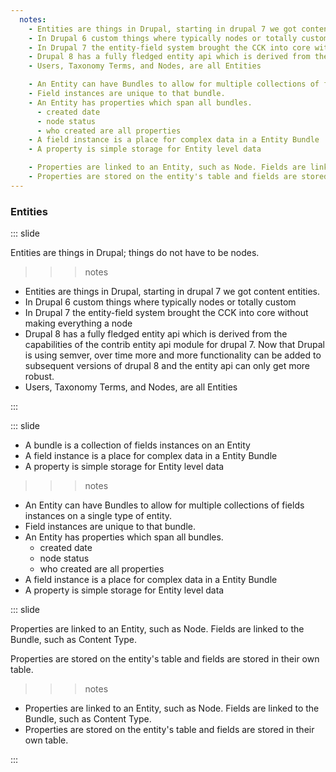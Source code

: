 ```yaml
---
  notes:
    - Entities are things in Drupal, starting in drupal 7 we got content entities.
    - In Drupal 6 custom things where typically nodes or totally custom
    - In Drupal 7 the entity-field system brought the CCK into core without making everything a node
    - Drupal 8 has a fully fledged entity api which is derived from the capabilities of the contrib entity api module for drupal 7. Now that Drupal is using semver, over time more and more functionality can be added to subsequent versions of drupal 8 and the entity api can only get more robust.
    - Users, Taxonomy Terms, and Nodes, are all Entities

    - An Entity can have Bundles to allow for multiple collections of fields instances on a single type of entity.
    - Field instances are unique to that bundle.
    - An Entity has properties which span all bundles.
      - created date
      - node status
      - who created are all properties
    - A field instance is a place for complex data in a Entity Bundle
    - A property is simple storage for Entity level data

    - Properties are linked to an Entity, such as Node. Fields are linked to the Bundle, such as Content Type.
    - Properties are stored on the entity's table and fields are stored in their own table.
---
```


### Entities

::: slide

Entities are things in Drupal; things do not have to be nodes.

>>> notes
  - Entities are things in Drupal, starting in drupal 7 we got content entities.
  - In Drupal 6 custom things where typically nodes or totally custom
  - In Drupal 7 the entity-field system brought the CCK into core without making everything a node
  - Drupal 8 has a fully fledged entity api which is derived from the capabilities of the contrib entity api module for drupal 7. Now that Drupal is using semver, over time more and more functionality can be added to subsequent versions of drupal 8 and the entity api can only get more robust.
  - Users, Taxonomy Terms, and Nodes, are all Entities

>>>

:::

::: slide

 - A bundle is a collection of fields instances on an Entity
 - A field instance is a place for complex data in a Entity Bundle
 - A property is simple storage for Entity level data

>>> notes
- An Entity can have Bundles to allow for multiple collections of fields instances on a single type of entity.
- Field instances are unique to that bundle.
- An Entity has properties which span all bundles.
  - created date
  - node status
  - who created are all properties
- A field instance is a place for complex data in a Entity Bundle
- A property is simple storage for Entity level data

>>>

::: slide

Properties are linked to an Entity, such as Node. Fields are linked to the Bundle, such as Content Type.

Properties are stored on the entity's table and fields are stored in their own table.

>>> notes
  - Properties are linked to an Entity, such as Node. Fields are linked to the Bundle, such as Content Type.
  - Properties are stored on the entity's table and fields are stored in their own table.

>>>

:::
